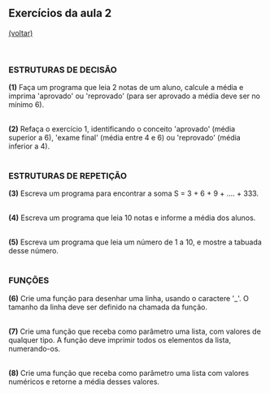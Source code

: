 ## Exercícios da aula 2
[(voltar)](/pbc17)

<br>


### ESTRUTURAS DE DECISÃO

**(1)** Faça um programa que leia 2 notas de um aluno, calcule a média e imprima 'aprovado' ou 'reprovado' (para ser aprovado a média deve ser no mínimo 6).
<br><br>

**(2)** Refaça o exercício 1, identificando o conceito 'aprovado' (média superior a 6), 'exame final' (média entre 4 e 6) ou 'reprovado' (média inferior a 4).
<br><br>


### ESTRUTURAS DE REPETIÇÃO

**(3)** Escreva um programa para encontrar a soma S = 3 + 6 + 9 + .... + 333.
<br><br>

**(4)** Escreva um programa que leia 10 notas e informe a média dos alunos.
<br><br>

**(5)** Escreva um programa que leia um número de 1 a 10, e mostre a tabuada desse número.
<br><br>


### FUNÇÕES

**(6)** Crie uma função para desenhar uma linha, usando o caractere '\_'. O tamanho da linha deve ser definido na chamada da função.
<br><br>

**(7)** Crie uma função que receba como parâmetro uma lista, com valores de qualquer tipo. A função deve imprimir todos os elementos da lista, numerando-os.
<br><br>

**(8)** Crie uma função que receba como parâmetro uma lista com valores numéricos e retorne a média desses valores.
